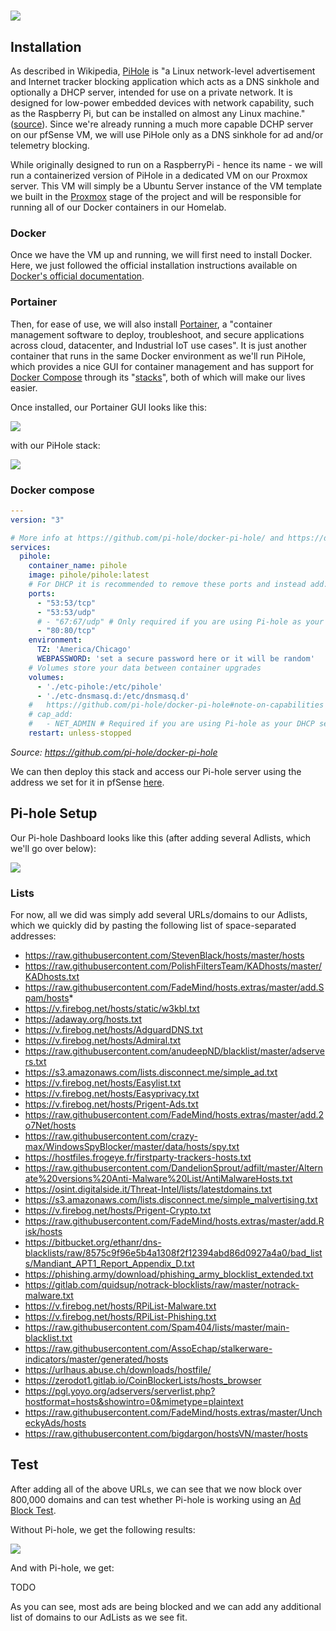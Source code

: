 # ![](../media/pihole_logo.png)

## Installation

As described in Wikipedia, [PiHole](https://pi-hole.net/) is "a Linux network-level advertisement and Internet tracker blocking application which acts as a DNS sinkhole and optionally a DHCP server, intended for use on a private network. It is designed for low-power embedded devices with network capability, such as the Raspberry Pi, but can be installed on almost any Linux machine." ([source](https://en.wikipedia.org/wiki/Pi-hole)). Since we're already running a much more capable DCHP server on our pfSense VM, we will use PiHole only as a DNS sinkhole for ad and/or telemetry blocking.

While originally designed to run on a RaspberryPi - hence its name - we will run a containerized version of PiHole in a dedicated VM on our Proxmox server. This VM will simply be a Ubuntu Server instance of the VM template we built in the [Proxmox](1_proxmox.md) stage of the project and will be responsible for running all of our Docker containers in our Homelab.

### Docker

Once we have the VM up and running, we will first need to install Docker. Here, we just followed the official installation instructions available on [Docker's official documentation](https://docs.docker.com/engine/install/ubuntu/#install-using-the-repository).

### Portainer

Then, for ease of use, we will also install [Portainer](https://docs.portainer.io/start/install-ce/server/docker/linux), a "container management software to deploy, troubleshoot, and secure applications across cloud, datacenter, and Industrial IoT use cases". It is just another container that runs in the same Docker environment as we'll run PiHole, which provides a nice GUI for container management and has support for [Docker Compose](https://docs.docker.com/compose/) through its "[stacks](https://docs.portainer.io/user/docker/stacks)", both of which will make our lives easier.

Once installed, our Portainer GUI looks like this:

![](../media//pihole_portainer_dashboard.png)

with our PiHole stack:

![](../media/pihole_portainer_stack.png)

### Docker compose

```yaml
---
version: "3"

# More info at https://github.com/pi-hole/docker-pi-hole/ and https://docs.pi-hole.net/
services:
  pihole:
    container_name: pihole
    image: pihole/pihole:latest
    # For DHCP it is recommended to remove these ports and instead add: network_mode: "host"
    ports:
      - "53:53/tcp"
      - "53:53/udp"
      # - "67:67/udp" # Only required if you are using Pi-hole as your DHCP server, which we are not
      - "80:80/tcp"
    environment:
      TZ: 'America/Chicago'
      WEBPASSWORD: 'set a secure password here or it will be random'
    # Volumes store your data between container upgrades
    volumes:
      - './etc-pihole:/etc/pihole'
      - './etc-dnsmasq.d:/etc/dnsmasq.d'
    #   https://github.com/pi-hole/docker-pi-hole#note-on-capabilities
    # cap_add:
    #   - NET_ADMIN # Required if you are using Pi-hole as your DHCP server, which we are not
    restart: unless-stopped
```
*Source: https://github.com/pi-hole/docker-pi-hole*

We can then deploy this stack and access our Pi-hole server using the address we set for it in pfSense [here](2_pfsense.md#pihole). 

## Pi-hole Setup

Our Pi-hole Dashboard looks like this (after adding several Adlists, which we'll go over below):

![](../media/pihole_dashboard.png)

### Lists

For now, all we did was simply add several URLs/domains to our Adlists, which we quickly did by pasting the following list of space-separated addresses:

* https://raw.githubusercontent.com/StevenBlack/hosts/master/hosts
* https://raw.githubusercontent.com/PolishFiltersTeam/KADhosts/master/KADhosts.txt
* https://raw.githubusercontent.com/FadeMind/hosts.extras/master/add.Spam/hosts*
* https://v.firebog.net/hosts/static/w3kbl.txt
* https://adaway.org/hosts.txt
* https://v.firebog.net/hosts/AdguardDNS.txt
* https://v.firebog.net/hosts/Admiral.txt
* https://raw.githubusercontent.com/anudeepND/blacklist/master/adservers.txt
* https://s3.amazonaws.com/lists.disconnect.me/simple_ad.txt
* https://v.firebog.net/hosts/Easylist.txt
* https://v.firebog.net/hosts/Easyprivacy.txt
* https://v.firebog.net/hosts/Prigent-Ads.txt
* https://raw.githubusercontent.com/FadeMind/hosts.extras/master/add.2o7Net/hosts
* https://raw.githubusercontent.com/crazy-max/WindowsSpyBlocker/master/data/hosts/spy.txt
* https://hostfiles.frogeye.fr/firstparty-trackers-hosts.txt
* https://raw.githubusercontent.com/DandelionSprout/adfilt/master/Alternate%20versions%20Anti-Malware%20List/AntiMalwareHosts.txt
* https://osint.digitalside.it/Threat-Intel/lists/latestdomains.txt
* https://s3.amazonaws.com/lists.disconnect.me/simple_malvertising.txt
* https://v.firebog.net/hosts/Prigent-Crypto.txt
* https://raw.githubusercontent.com/FadeMind/hosts.extras/master/add.Risk/hosts
* https://bitbucket.org/ethanr/dns-blacklists/raw/8575c9f96e5b4a1308f2f12394abd86d0927a4a0/bad_lists/Mandiant_APT1_Report_Appendix_D.txt
* https://phishing.army/download/phishing_army_blocklist_extended.txt
* https://gitlab.com/quidsup/notrack-blocklists/raw/master/notrack-malware.txt
* https://v.firebog.net/hosts/RPiList-Malware.txt
* https://v.firebog.net/hosts/RPiList-Phishing.txt
* https://raw.githubusercontent.com/Spam404/lists/master/main-blacklist.txt
* https://raw.githubusercontent.com/AssoEchap/stalkerware-indicators/master/generated/hosts
* https://urlhaus.abuse.ch/downloads/hostfile/
* https://zerodot1.gitlab.io/CoinBlockerLists/hosts_browser
* https://pgl.yoyo.org/adservers/serverlist.php?hostformat=hosts&showintro=0&mimetype=plaintext
* https://raw.githubusercontent.com/FadeMind/hosts.extras/master/UncheckyAds/hosts
* https://raw.githubusercontent.com/bigdargon/hostsVN/master/hosts

## Test

After adding all of the above URLs, we can see that we now block over 800,000 domains and can test whether Pi-hole is working using an [Ad Block Test](https://d3ward.github.io/toolz/adblock). 

Without Pi-hole, we get the following results:

![](../media/pihole_block_test.png)

And with Pi-hole, we get:

TODO
![]()

As you can see, most ads are being blocked and we can add any additional list of domains to our AdLists as we see fit.

